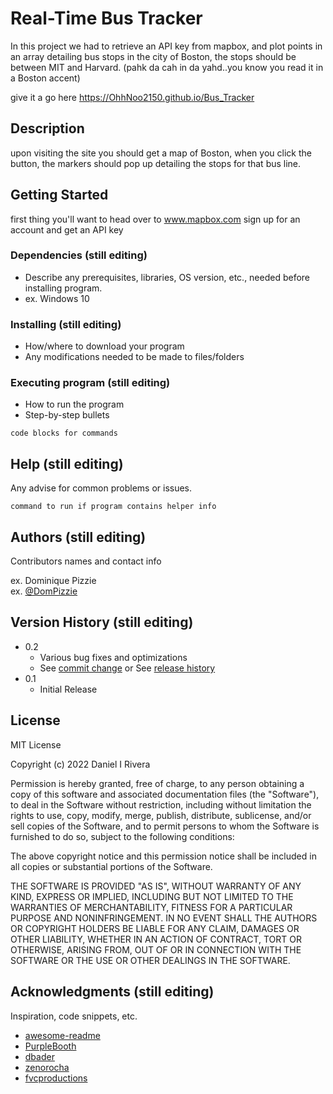# Real-Time Bus Tracker

In this project we had to retrieve an API key from mapbox, and plot points in an array detailing bus stops in the city of Boston, the stops should be between MIT and Harvard. (pahk da cah in da yahd..you know you read it in a Boston accent)

give it a go here https://OhhNoo2150.github.io/Bus_Tracker 

## Description

upon visiting the site you should get a map of Boston, when you click the button, the markers should pop up detailing the stops for that bus line. 

## Getting Started
first thing you'll want to head over to www.mapbox.com sign up for an account and get an API key 

### Dependencies (still editing)

* Describe any prerequisites, libraries, OS version, etc., needed before installing program.
* ex. Windows 10

### Installing (still editing)

* How/where to download your program
* Any modifications needed to be made to files/folders

### Executing program (still editing)

* How to run the program
* Step-by-step bullets
```
code blocks for commands
```

## Help (still editing)

Any advise for common problems or issues.
```
command to run if program contains helper info
```

## Authors (still editing)

Contributors names and contact info

ex. Dominique Pizzie  
ex. [@DomPizzie](https://twitter.com/dompizzie)

## Version History (still editing)

* 0.2
    * Various bug fixes and optimizations
    * See [commit change]() or See [release history]()
* 0.1
    * Initial Release

## License

MIT License

Copyright (c) 2022 Daniel I Rivera

Permission is hereby granted, free of charge, to any person obtaining a copy
of this software and associated documentation files (the "Software"), to deal
in the Software without restriction, including without limitation the rights
to use, copy, modify, merge, publish, distribute, sublicense, and/or sell
copies of the Software, and to permit persons to whom the Software is
furnished to do so, subject to the following conditions:

The above copyright notice and this permission notice shall be included in all
copies or substantial portions of the Software.

THE SOFTWARE IS PROVIDED "AS IS", WITHOUT WARRANTY OF ANY KIND, EXPRESS OR
IMPLIED, INCLUDING BUT NOT LIMITED TO THE WARRANTIES OF MERCHANTABILITY,
FITNESS FOR A PARTICULAR PURPOSE AND NONINFRINGEMENT. IN NO EVENT SHALL THE
AUTHORS OR COPYRIGHT HOLDERS BE LIABLE FOR ANY CLAIM, DAMAGES OR OTHER
LIABILITY, WHETHER IN AN ACTION OF CONTRACT, TORT OR OTHERWISE, ARISING FROM,
OUT OF OR IN CONNECTION WITH THE SOFTWARE OR THE USE OR OTHER DEALINGS IN THE
SOFTWARE.


## Acknowledgments (still editing)

Inspiration, code snippets, etc.
* [awesome-readme](https://github.com/matiassingers/awesome-readme)
* [PurpleBooth](https://gist.github.com/PurpleBooth/109311bb0361f32d87a2)
* [dbader](https://github.com/dbader/readme-template)
* [zenorocha](https://gist.github.com/zenorocha/4526327)
* [fvcproductions](https://gist.github.com/fvcproductions/1bfc2d4aecb01a834b46)
